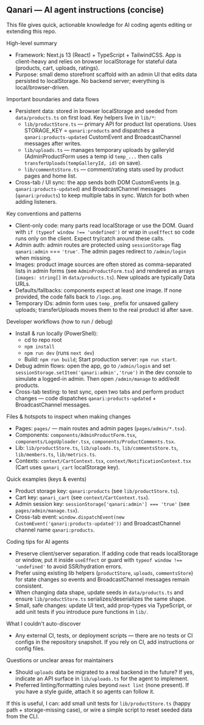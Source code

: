 ## Qanari — AI agent instructions (concise)

This file gives quick, actionable knowledge for AI coding agents editing or extending this repo.

High-level summary
- Framework: Next.js 13 (React) + TypeScript + TailwindCSS. App is client-heavy and relies on browser localStorage for stateful data (products, cart, uploads, ratings).
- Purpose: small demo storefront scaffold with an admin UI that edits data persisted to localStorage. No backend server; everything is local/browser-driven.

Important boundaries and data flows
- Persistent data: stored in browser localStorage and seeded from `data/products.ts` on first load. Key helpers live in `lib/*`:
  - `lib/productStore.ts` — primary API for product list operations. Uses STORAGE_KEY = `qanari:products` and dispatches a `qanari:products-updated` CustomEvent and BroadcastChannel messages after writes.
  - `lib/uploads.ts` — manages temporary uploads by galleryId (AdminProductForm uses a temp id `temp_...` then calls `transferUploads(tempGalleryId, id)` on save).
  - `lib/commentsStore.ts` — comment/rating stats used by product pages and home list.
- Cross-tab / UI sync: the app sends both DOM CustomEvents (e.g. `qanari:products-updated`) and BroadcastChannel messages (`qanari:products`) to keep multiple tabs in sync. Watch for both when adding listeners.

Key conventions and patterns
- Client-only code: many parts read localStorage or use the DOM. Guard with `if (typeof window !== 'undefined')` or wrap in `useEffect` so code runs only on the client. Expect try/catch around these calls.
- Admin auth: admin routes are protected using `sessionStorage` flag `qanari:admin` === `'true'`. The admin pages redirect to `/admin/login` when missing.
- Images: product image sources are often stored as comma-separated lists in admin forms (see `AdminProductForm.tsx`) and rendered as arrays (`images: string[]` in `data/products.ts`). New uploads are typically Data URLs.
- Defaults/fallbacks: components expect at least one image. If none provided, the code falls back to `/logo.png`.
- Temporary IDs: admin form uses `temp_` prefix for unsaved gallery uploads; transferUploads moves them to the real product id after save.

Developer workflows (how to run / debug)
- Install & run locally (PowerShell):
  - cd to repo root
  - `npm install`
  - `npm run dev` (runs `next dev`)
  - Build: `npm run build`; Start production server: `npm run start`.
- Debug admin flows: open the app, go to `/admin/login` and set `sessionStorage.setItem('qanari:admin','true')` in the dev console to simulate a logged-in admin. Then open `/admin/manage` to add/edit products.
- Cross-tab testing: to test sync, open two tabs and perform product changes — code dispatches `qanari:products-updated` + BroadcastChannel messages.

Files & hotspots to inspect when making changes
- Pages: `pages/` — main routes and admin pages (`pages/admin/*.tsx`).
- Components: `components/AdminProductForm.tsx`, `components/LogoUploader.tsx`, `components/ProductComments.tsx`.
- Lib: `lib/productStore.ts`, `lib/uploads.ts`, `lib/commentsStore.ts`, `lib/members.ts`, `lib/metrics.ts`.
- Contexts: `context/CartContext.tsx`, `context/NotificationContext.tsx` (Cart uses `qanari_cart` localStorage key).

Quick examples (keys & events)
- Product storage key: `qanari:products` (see `lib/productStore.ts`).
- Cart key: `qanari_cart` (see `context/CartContext.tsx`).
- Admin session key: `sessionStorage['qanari:admin'] === 'true'` (see `pages/admin/manage.tsx`).
- Cross-tab event: `window.dispatchEvent(new CustomEvent('qanari:products-updated'))` and BroadcastChannel channel name `qanari:products`.

Coding tips for AI agents
- Preserve client/server separation. If adding code that reads localStorage or window, put it inside `useEffect` or guard with `typeof window !== 'undefined'` to avoid SSR/hydration errors.
- Prefer using existing lib helpers (`productStore`, `uploads`, `commentsStore`) for state changes so events and BroadcastChannel messages remain consistent.
- When changing data shape, update seeds in `data/products.ts` and ensure `lib/productStore.ts` serializes/deserializes the same shape.
- Small, safe changes: update UI text, add prop-types via TypeScript, or add unit tests if you introduce pure functions in `lib/`.

What I couldn't auto-discover
- Any external CI, tests, or deployment scripts — there are no tests or CI configs in the repository snapshot. If you rely on CI, add instructions or config files.

Questions or unclear areas for maintainers
- Should `uploads` data be migrated to a real backend in the future? If yes, indicate an API surface in `lib/uploads.ts` for the agent to implement.
- Preferred linting/formatting rules beyond `next lint` (none present). If you have a style guide, attach it so agents can follow it.

If this is useful, I can: add small unit tests for `lib/productStore.ts` (happy path + storage-missing case), or wire a simple script to reset seeded data from the CLI.
